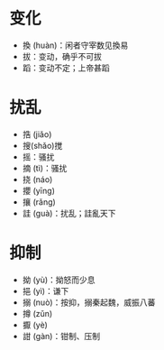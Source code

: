 
# 变化
* 換 (huàn)：闲者守宰数见換易
* 拔：变动，确乎不可拔
* 蹈：变动不定；上帝甚蹈
# 扰乱
* 捁 (jiǎo)
* 搜(shǎo)搅 
* 摇：骚扰
* 摘 (tì)：骚扰
* 挠 (náo)
* 攖 (yīng)
* 攘 (rǎng)
* 詿 (guà)：扰乱；詿亂天下
# 抑制
* 拗 (yù)：拗怒而少息
* 挹 (yì)：谦下
* 搦 (nuò)：按抑，搦秦起魏，威振八蕃
* 撙 (zǔn)
* 擫 (yè)
* 詌 (gàn)：钳制、压制
